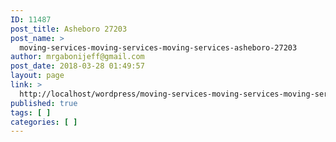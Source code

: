 ```yaml
---
ID: 11487
post_title: Asheboro 27203
post_name: >
  moving-services-moving-services-moving-services-asheboro-27203
author: mrgabonijeff@gmail.com
post_date: 2018-03-28 01:49:57
layout: page
link: >
  http://localhost/wordpress/moving-services-moving-services-moving-services-asheboro-27203/
published: true
tags: [ ]
categories: [ ]
---
```

